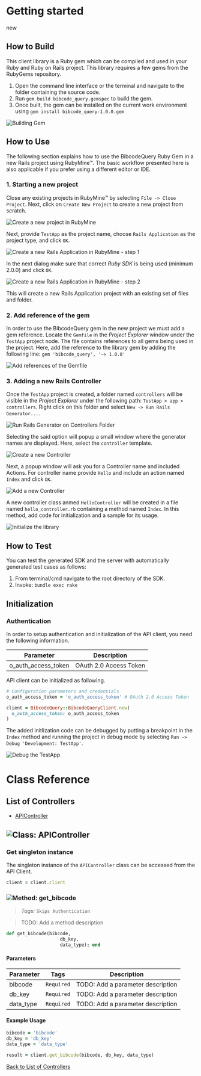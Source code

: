 # Getting started

new

## How to Build

This client library is a Ruby gem which can be compiled and used in your Ruby and Ruby on Rails project. This library requires a few gems from the RubyGems repository.

1. Open the command line interface or the terminal and navigate to the folder containing the source code.
2. Run ``` gem build bibcode_query.gemspec ``` to build the gem.
3. Once built, the gem can be installed on the current work environment using ``` gem install bibcode_query-1.0.0.gem ```

![Building Gem](https://apidocs.io/illustration/ruby?step=buildSDK&workspaceFolder=BibcodeQuery-Ruby&workspaceName=BibcodeQuery-Ruby&projectName=bibcode_query&gemName=bibcode_query&gemVer=1.0.0)

## How to Use

The following section explains how to use the BibcodeQuery Ruby Gem in a new Rails project using RubyMine&trade;. The basic workflow presented here is also applicable if you prefer using a different editor or IDE.

### 1. Starting a new project

Close any existing projects in RubyMine&trade; by selecting ``` File -> Close Project ```. Next, click on ``` Create New Project ``` to create a new project from scratch.

![Create a new project in RubyMine](https://apidocs.io/illustration/ruby?step=createNewProject0&workspaceFolder=BibcodeQuery-Ruby&workspaceName=BibcodeQuery&projectName=bibcode_query&gemName=bibcode_query&gemVer=1.0.0)

Next, provide ``` TestApp ``` as the project name, choose ``` Rails Application ``` as the project type, and click ``` OK ```.

![Create a new Rails Application in RubyMine - step 1](https://apidocs.io/illustration/ruby?step=createNewProject1&workspaceFolder=BibcodeQuery-Ruby&workspaceName=BibcodeQuery&projectName=bibcode_query&gemName=bibcode_query&gemVer=1.0.0)

In the next dialog make sure that correct *Ruby SDK* is being used (minimum 2.0.0) and click ``` OK ```.

![Create a new Rails Application in RubyMine - step 2](https://apidocs.io/illustration/ruby?step=createNewProject2&workspaceFolder=BibcodeQuery-Ruby&workspaceName=BibcodeQuery&projectName=bibcode_query&gemName=bibcode_query&gemVer=1.0.0)

This will create a new Rails Application project with an existing set of files and folder.

### 2. Add reference of the gem

In order to use the BibcodeQuery gem in the new project we must add a gem reference. Locate the ```Gemfile``` in the *Project Explorer* window under the ``` TestApp ``` project node. The file contains references to all gems being used in the project. Here, add the reference to the library gem by adding the following line: ``` gem 'bibcode_query', '~> 1.0.0' ```

![Add references of the Gemfile](https://apidocs.io/illustration/ruby?step=addReference&workspaceFolder=BibcodeQuery-Ruby&workspaceName=BibcodeQuery&projectName=bibcode_query&gemName=bibcode_query&gemVer=1.0.0)

### 3. Adding a new Rails Controller

Once the ``` TestApp ``` project is created, a folder named ``` controllers ``` will be visible in the *Project Explorer* under the following path: ``` TestApp > app > controllers ```. Right click on this folder and select ``` New -> Run Rails Generator... ```.

![Run Rails Generator on Controllers Folder](https://apidocs.io/illustration/ruby?step=addCode0&workspaceFolder=BibcodeQuery-Ruby&workspaceName=BibcodeQuery&projectName=bibcode_query&gemName=bibcode_query&gemVer=1.0.0)

Selecting the said option will popup a small window where the generator names are displayed. Here, select the ``` controller ``` template.

![Create a new Controller](https://apidocs.io/illustration/ruby?step=addCode1&workspaceFolder=BibcodeQuery-Ruby&workspaceName=BibcodeQuery&projectName=bibcode_query&gemName=bibcode_query&gemVer=1.0.0)

Next, a popup window will ask you for a Controller name and included Actions. For controller name provide ``` Hello ``` and include an action named ``` Index ``` and click ``` OK ```.

![Add a new Controller](https://apidocs.io/illustration/ruby?step=addCode2&workspaceFolder=BibcodeQuery-Ruby&workspaceName=BibcodeQuery&projectName=bibcode_query&gemName=bibcode_query&gemVer=1.0.0)

A new controller class anmed ``` HelloController ``` will be created in a file named ``` hello_controller.rb ``` containing a method named ``` Index ```. In this method, add code for initialization and a sample for its usage.

![Initialize the library](https://apidocs.io/illustration/ruby?step=addCode3&workspaceFolder=BibcodeQuery-Ruby&workspaceName=BibcodeQuery&projectName=bibcode_query&gemName=bibcode_query&gemVer=1.0.0)

## How to Test

You can test the generated SDK and the server with automatically generated test
cases as follows:

  1. From terminal/cmd navigate to the root directory of the SDK.
  2. Invoke: `bundle exec rake`

## Initialization

### Authentication
In order to setup authentication and initialization of the API client, you need the following information.

| Parameter | Description |
|-----------|-------------|
| o_auth_access_token | OAuth 2.0 Access Token |



API client can be initialized as following.

```ruby
# Configuration parameters and credentials
o_auth_access_token = 'o_auth_access_token' # OAuth 2.0 Access Token

client = BibcodeQuery::BibcodeQueryClient.new(
  o_auth_access_token: o_auth_access_token
)
```

The added initlization code can be debugged by putting a breakpoint in the ``` Index ``` method and running the project in debug mode by selecting ``` Run -> Debug 'Development: TestApp' ```.

![Debug the TestApp](https://apidocs.io/illustration/ruby?step=addCode4&workspaceFolder=BibcodeQuery-Ruby&workspaceName=BibcodeQuery&projectName=bibcode_query&gemName=bibcode_query&gemVer=1.0.0&initLine=client%2520%253D%2520BibcodeQueryClient.new%2528%2527o_auth_access_token%2527%2529)



# Class Reference

## <a name="list_of_controllers"></a>List of Controllers

* [APIController](#api_controller)

## <a name="api_controller"></a>![Class: ](https://apidocs.io/img/class.png ".APIController") APIController

### Get singleton instance

The singleton instance of the ``` APIController ``` class can be accessed from the API Client.

```ruby
client = client.client
```

### <a name="get_bibcode"></a>![Method: ](https://apidocs.io/img/method.png ".APIController.get_bibcode") get_bibcode

> *Tags:*  ``` Skips Authentication ``` 

> TODO: Add a method description


```ruby
def get_bibcode(bibcode,
                    db_key,
                    data_type); end
```

#### Parameters

| Parameter | Tags | Description |
|-----------|------|-------------|
| bibcode |  ``` Required ```  | TODO: Add a parameter description |
| db_key |  ``` Required ```  | TODO: Add a parameter description |
| data_type |  ``` Required ```  | TODO: Add a parameter description |


#### Example Usage

```ruby
bibcode = 'bibcode'
db_key = 'db_key'
data_type = 'data_type'

result = client.get_bibcode(bibcode, db_key, data_type)

```


[Back to List of Controllers](#list_of_controllers)



